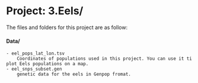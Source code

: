 # Project: 3.Eels/

The files and folders for this project are as follow:

#### Data/

	- eel_pops_lat_lon.tsv
		Coordinates of populations used in this project. You can use it ti plot Eels populations on a map.
	- eel_snps_subset.gen
		genetic data for the eels in Genpop fromat.
	
